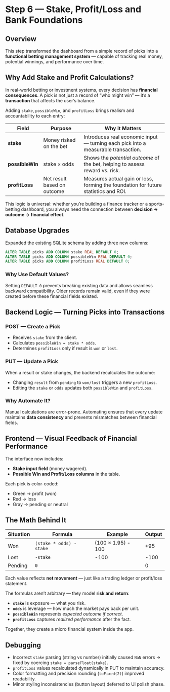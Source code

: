 # Step 6 — Stake, Profit/Loss and Bank Foundations

## Overview

This step transformed the dashboard from a simple record of picks into a **functional betting management system** — capable of tracking real money, potential winnings, and performance over time.

## Why Add Stake and Profit Calculations?

In real-world betting or investment systems, every decision has **financial consequences**. A pick is not just a record of “who might win” — it’s a **transaction** that affects the user’s balance.

Adding `stake`, `possibleWin`, and `profitLoss` brings realism and accountability to each entry:

| Field           | Purpose                     | Why it Matters                                                                      |
| --------------- | --------------------------- | ----------------------------------------------------------------------------------- |
| **stake**       | Money risked on the bet     | Introduces real economic input — turning each pick into a measurable transaction.   |
| **possibleWin** | stake × odds                | Shows the _potential outcome_ of the bet, helping to assess reward vs. risk.        |
| **profitLoss**  | Net result based on outcome | Measures actual gain or loss, forming the foundation for future statistics and ROI. |

This logic is universal: whether you’re building a finance tracker or a sports-betting dashboard, you always need the connection between **decision → outcome → financial effect**.

## Database Upgrades

Expanded the existing SQLite schema by adding three new columns:

```sql
ALTER TABLE picks ADD COLUMN stake REAL DEFAULT 0;
ALTER TABLE picks ADD COLUMN possibleWin REAL DEFAULT 0;
ALTER TABLE picks ADD COLUMN profitLoss REAL DEFAULT 0;
```

### Why Use Default Values?

Setting `DEFAULT 0` prevents breaking existing data and allows seamless backward compatibility. Older records remain valid, even if they were created before these financial fields existed.

## Backend Logic — Turning Picks into Transactions

### POST — Create a Pick

- Receives `stake` from the client.
- Calculates `possibleWin = stake * odds`.
- Determines `profitLoss` only if result is `won` or `lost`.

### PUT — Update a Pick

When a result or stake changes, the backend recalculates the outcome:

- Changing `result` from `pending` to `won/lost` triggers a new `profitLoss`.
- Editing the `stake` or `odds` updates both `possibleWin` and `profitLoss`.

### Why Automate It?

Manual calculations are error-prone. Automating ensures that every update maintains **data consistency** and prevents mismatches between financial fields.

## Frontend — Visual Feedback of Financial Performance

The interface now includes:

- **Stake input field** (money wagered).
- **Possible Win and Profit/Loss columns** in the table.

Each pick is color-coded:

- Green → profit (won)
- Red → loss
- Gray → pending or neutral

## The Math Behind It

| Situation | Formula                  | Example            | Output |
| --------- | ------------------------ | ------------------ | ------ |
| Won       | `(stake * odds) - stake` | (100 × 1.95) - 100 | +95    |
| Lost      | `-stake`                 | -100               | -100   |
| Pending   | `0`                      |                    | 0      |

Each value reflects **net movement** — just like a trading ledger or profit/loss statement.

The formulas aren’t arbitrary — they model **risk and return**:

- **`stake`** is exposure — what you risk.
- **`odds`** is leverage — how much the market pays back per unit.
- **`possibleWin`** represents _expected outcome if correct_.
- **`profitLoss`** captures _realized performance_ after the fact.

Together, they create a micro financial system inside the app.

## Debugging

- Incorrect `stake` parsing (string vs number) initially caused `NaN` errors → fixed by coercing `stake = parseFloat(stake)`.
- `profitLoss` values recalculated dynamically in PUT to maintain accuracy.
- Color formatting and precision rounding (`toFixed(2)`) improved readability.
- Minor styling inconsistencies (button layout) deferred to UI polish phase.

